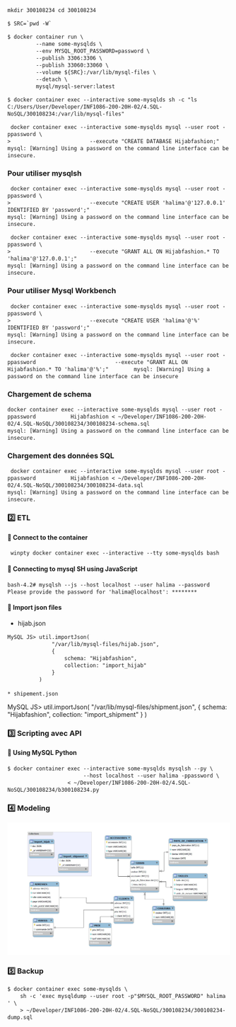 ```
mkdir 300108234 cd 300108234
```
```
$ SRC=`pwd -W`	
```
```
$ docker container run \
         --name some-mysqlds \
         --env MYSQL_ROOT_PASSWORD=password \
         --publish 3306:3306 \
         --publish 33060:33060 \
         --volume ${SRC}:/var/lib/mysql-files \
         --detach \
         mysql/mysql-server:latest
```

```
$ docker container exec --interactive some-mysqlds sh -c "ls C:/Users/User/Developer/INF1086-200-20H-02/4.SQL-NoSQL/300108234:/var/lib/mysql-files"
```

```
 docker container exec --interactive some-mysqlds mysql --user root -ppassword \
>                         --execute "CREATE DATABASE Hijabfashion;"
mysql: [Warning] Using a password on the command line interface can be insecure.
```

### Pour utiliser mysqlsh
```
 docker container exec --interactive some-mysqlds mysql --user root -ppassword \
>                         --execute "CREATE USER 'halima'@'127.0.0.1' IDENTIFIED BY 'password';"
mysql: [Warning] Using a password on the command line interface can be insecure.
```
```
 docker container exec --interactive some-mysqlds mysql --user root -ppassword \
>                         --execute "GRANT ALL ON Hijabfashion.* TO 'halima'@'127.0.0.1';"
mysql: [Warning] Using a password on the command line interface can be insecure.
```


### Pour utiliser Mysql Workbench
```
 docker container exec --interactive some-mysqlds mysql --user root -ppassword \
>                         --execute "CREATE USER 'halima'@'%' IDENTIFIED BY 'password';"
mysql: [Warning] Using a password on the command line interface can be insecure.
```
```
 docker container exec --interactive some-mysqlds mysql --user root -ppassword                         --execute "GRANT ALL ON Hijabfashion.* TO 'halima'@'%';"        mysql: [Warning] Using a password on the command line interface can be insecure
```
### Chargement de schema
```
docker container exec --interactive some-mysqlds mysql --user root -ppassword           Hijabfashion < ~/Developer/INF1086-200-20H-02/4.SQL-NoSQL/300108234/300108234-schema.sql
mysql: [Warning] Using a password on the command line interface can be insecure.
```

### Chargement des données SQL
```
 docker container exec --interactive some-mysqlds mysql --user root -ppassword           Hijabfashion < ~/Developer/INF1086-200-20H-02/4.SQL-NoSQL/300108234/300108234-data.sql
mysql: [Warning] Using a password on the command line interface can be insecure.

```
### :two: ETL

#### 📌 Connect to the container

```
 winpty docker container exec --interactive --tty some-mysqlds bash
```
#### 📌 Connecting to mysql SH using JavaScript
```
bash-4.2# mysqlsh --js --host localhost --user halima --password
Please provide the password for 'halima@localhost': ********
```

#### 📌 Import json files

* hijab.json

```
MySQL JS> util.importJson(
              "/var/lib/mysql-files/hijab.json", 
              {
                  schema: "Hijabfashion", 
                  collection: "import_hijab"
              }
          )

* shipement.json

```
MySQL JS> util.importJson(
              "/var/lib/mysql-files/shipment.json", 
              {
                  schema: "Hijabfashion", 
                  collection: "import_shipment"
              }
          )

### :three: Scripting avec API

#### :pushpin: Using MySQL Python

```
$ docker container exec --interactive some-mysqlds mysqlsh --py \
                        --host localhost --user halima -ppassword \
                   < ~/Developer/INF1086-200-20H-02/4.SQL-NoSQL/300108234/b300108234.py
```

### :four: Modeling

<img src="schema.png"></img>


### :five: Backup
 
```
$ docker container exec some-mysqlds \
    sh -c 'exec mysqldump --user root -p"$MYSQL_ROOT_PASSWORD" halima ' \
    > ~/Developer/INF1086-200-20H-02/4.SQL-NoSQL/300108234/300108234-dump.sql
```

